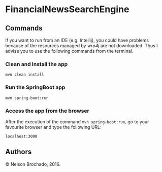 # FinancialNewsSearchEngine

## Commands

If you want to run from an IDE (e.g. Intellij), you could have problems because of the resources managed by _wro4j_ are not downloaded. Thus I advise you to use the following commands from the terminal.

### Clean and Install the app

    mvn clean install
    
    
### Run the SpringBoot app

    mvn spring-boot:run
    
### Access the app from the browser

After the execution of the command `mvn spring-boot:run`, go to your favourite browser and type the following URL:

    localhost:3000
    
## Authors

&copy; Nelson Brochado, 2016.
    

